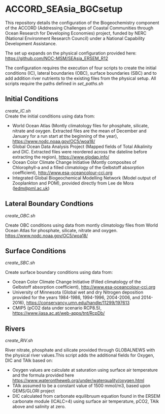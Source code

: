 # ACCORD_SEAsia_BGCsetup

This repository details the configuration of the Biogeochemistry component of the ACCORD (Addressing Challenges of Coastal Communities through Ocean Research for Developing Economies) project, funded by NERC (National Environment Research Council) under a National Capability Development Assistance.

The set up expands on the physical configuration provided here: https://github.com/NOC-MSM/SEAsia_ERSEM_R12 

The configuration requires the execution of four scripts to create the initial conditions (IC), lateral boundaries (OBC), surface boundaries (SBC) and to add addition river nutrients to the existing files from the physical setup. All scripts require the paths defined in *set_paths.sh*

## Initial Conditions
*create_IC.sh*  
Create the initial conditions using data from:  
- World Ocean Atlas (Montly climatology files for phosphate, silicate, nitrate and oxygen. Extracted files are the mean of December and January for a run start at the beginning of the year), https://www.nodc.noaa.gov/OC5/woa18/  
- Global Ocean Data Analysis Project (Mapped fields of Total Alkalinity and DIC. Extracted files were reordered across the dateline before extracting the region), https://www.glodap.info/  
- Ocean Color Climate Change Initiative (Montly composites of Chlorophyll-a and a filled climatology of the Gelbstoff absorption coefficient), http://www.esa-oceancolour-cci.org  
- Integrated Global Biogeochemical Modelling Network (Model output of Zooplankton and POM), provided directly from Lee de Mora (ledm@pml.ac.uk)  

## Lateral Boundary Condtions
*create_OBC.sh*  

Create OBC conditions using data from montly climatology files from World Ocean Atlas for phosphate, silicate, nitrate and oxygen. https://www.nodc.noaa.gov/OC5/woa18/  


## Surface Conditions
*create_SBC.sh*  

Create surface boundary conditions using data from:  
- Ocean Color Climate Change Initiative (Filled climatology of the Gelbstoff absorption coefficient), http://www.esa-oceancolour-cci.org  
- University of Minnesota (Global wet and dry Nitrogen deposition provided for the years 1984-1986, 1994-1996, 2004-2006, and 2014-2016), https://conservancy.umn.edu/handle/11299/197613  
- CMIP5 (pCO2 data under scenario RCP8.5), https://www.iiasa.ac.at/web-apps/tnt/RcpDb/  

## Rivers
*create_RIV.sh*  

River nitrate, phosphate and silicate provided through GLOBALNEWS with the physical river values.This script adds the additional fields for Oxygen, DIC and TAlk based on:  
- Oxygen values are calculate at saturation using surface air temperature and the formula provided here https://www.waterontheweb.org/under/waterquality/oxygen.html  
- TAlk assumed to be a constant value of 1500 mmol/m3, based upon GEMS/GLORI project
- DIC calculated from carbonate equilibruum equation found in the ERSEM carbonate module (ICALC=4) using surface air temperature, pCO2, TAlk above and salinity at zero.  



